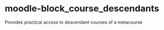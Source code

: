 moodle-block_course_descendants
===============================

Provides practical access to descendant courses of a metacourse